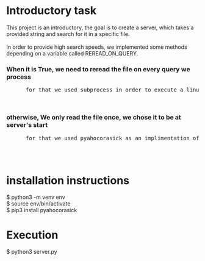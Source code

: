 # Introductory task

This project is an introductory, the goal is to create a server, which takes a provided string and search for it in a specific file.<br />
<br />
In order to provide high search speeds, we implemented some methods depending on a variable called REREAD_ON_QUERY.<br />
### When it is True, we need to reread the file on every query we process<br />
<pre>
      for that we used subprocess in order to execute a linux command => Grep.
</pre><br />
### otherwise, We only read the file once, we chose it to be at server's start<br />
<pre>
      for that we used pyahocorasick as an implimentation of the Aho–Corasick algorithm.<br />
</pre><br />


# installation instructions

  $ python3 -m venv env<br />
  $ source env/bin/activate<br />
  $ pip3 install pyahocorasick<br />

# Execution

  $ python3 server.py
